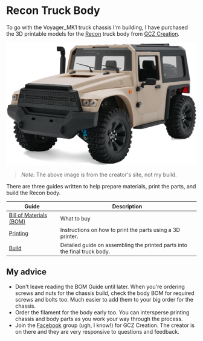 # Recon Truck Body

To go with the Voyager_MK1 truck chassis I'm building, I have purchased the 3D printable models for the [Recon](https://gcz-creation.com/produit/the-recon/) truck body from [GCZ Creation](https://gcz-creation.com/).

!["Recon truck body"](../images/RECON-FIRST-VIEW-1024w.webp "The Recon 3D printed truck body from GCZ Creations")

> *Note:* The above image is from the creator's site, not my build.

There are three guides written to help prepare materials, print the parts, and build the Recon body.

| Guide | Description |
|-------|-------------|
| [Bill of Materials (BOM)](https://docs.google.com/presentation/d/1FUgoCs5sS5PCor8hCyM7qEs9vzVH0TlOm-tsuQK22jU/edit#slide=id.g2dedf7ee755_0_103) | What to buy |
| [Printing](https://docs.google.com/presentation/d/1g1miwKkT81ByRvxUOvuORjidFjYsmwb-acopyC0wsgE/edit#slide=id.g2dedf7ee755_0_103) | Instructions on how to print the parts using a 3D printer. |
| [Build](https://docs.google.com/presentation/d/1Jj13jgUHIKKF_O08555H4MXOfHObdVufDL9UP_1g3Ic/edit#slide=id.g2dedf7ee755_0_103) | Detailed guide on assembling the printed parts into the final truck body. |

## My advice

- Don't leave reading the BOM Guide until later. When you're ordering screws and nuts for the chassis build, check the body BOM for required screws and bolts too. Much easier to add them to your big order for the chassis.
- Order the filament for the body early too. You can intersperse printing chassis and body parts as you work your way through the process.
- Join the [Facebook](https://www.facebook.com/groups/987064876515079) group (ugh, I know!) for GCZ Creation. The creator is on there and they are very responsive to questions and feedback.

